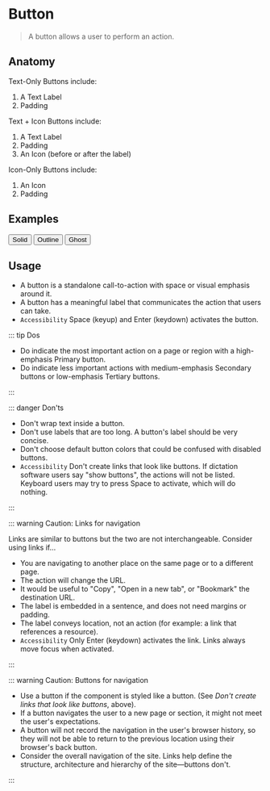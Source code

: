 # Button

> A button allows a user to perform an action.

## Anatomy

Text-Only Buttons include:

1. A Text Label
2. Padding

Text + Icon Buttons include:

1. A Text Label
2. Padding
3. An Icon (before or after the label)

Icon-Only Buttons include:

1. An Icon
2. Padding

## Examples

<button class="button button--solid">Solid</button>
<button class="button button--outline">Outline</button>
<button class="button button--ghost">Ghost</button>

## Usage

- A button is a standalone call-to-action with space or visual emphasis around it.
- A button has a meaningful label that communicates the action that users can take.
- `Accessibility` Space (keyup) and Enter (keydown) activates the button.

::: tip Dos

- Do indicate the most important action on a page or region with a high-emphasis Primary button.
- Do indicate less important actions with medium-emphasis Secondary buttons or low-emphasis Tertiary buttons.

:::

::: danger Don'ts

- Don't wrap text inside a button.
- Don't use labels that are too long. A button's label should be very concise.
- Don't choose default button colors that could be confused with disabled buttons.
- `Accessibility` Don't create links that look like buttons. If dictation software users say "show buttons", the actions will not be listed. Keyboard users may try to press Space to activate, which will do nothing.

:::

::: warning Caution: Links for navigation

Links are similar to buttons but the two are not interchangeable. Consider using links if...

- You are navigating to another place on the same page or to a different page.
- The action will change the URL.
- It would be useful to "Copy", "Open in a new tab", or "Bookmark" the destination URL.
- The label is embedded in a sentence, and does not need margins or padding.
- The label conveys location, not an action (for example: a link that references a resource).
- `Accessibility` Only Enter (keydown) activates the link. Links always move focus when activated.

:::

::: warning Caution: Buttons for navigation

- Use a button if the component is styled like a button. (See _Don't create links that look like buttons_, above).
- If a button navigates the user to a new page or section, it might not meet the user's expectations.
- A button will not record the navigation in the user's browser history, so they will not be able to return to the previous location using their browser's back button.
- Consider the overall navigation of the site. Links help define the structure, architecture and hierarchy of the site&mdash;buttons don't.

:::

<style lang="scss">
@import '~@nds/core/src/components/button/index';
</style>

